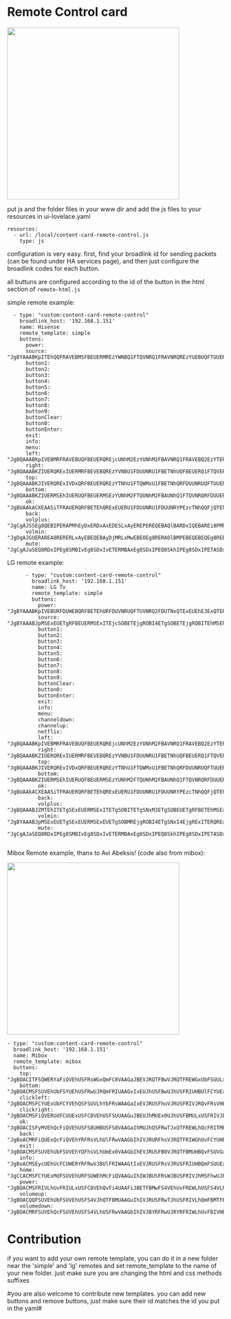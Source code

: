 # Remote Control card #

<img src="https://github.com/dimagoltsman/ha-custom-lovelace-cards/blob/master/remote-control/screenshot.png?raw=true" height="400">


put js and the folder files in your www dir and add the js files to your resources in ui-lovelace.yaml
```
resources:
  - url: /local/content-card-remote-control.js
    type: js
```

configuration is very easy. first, find your broadlink id for sending packets (can be found under HA services page),
and then just configure the broadlink codes for each button.

all buttuns are configured according to the id of the button in the html section of `remote-html.js`

simple remote example:
```
  - type: "custom:content-card-remote-control"
    broadlink_host: '192.168.1.151'
    name: Hisense
    remote_template: simple
    buttons:
      power:
      source: "JgBYAAABKpITEhQQFRAVEBMSFBEUERMREzYWNBQ1FTQVNRQ1FRAVNRQREzYUEBUQFTUUERQRFBAVNRQRFDUVNBUREzYTNhQ2EwAFTgABKUcVAAxWAAEpRxQADQU="
      button1:  
      button2:  
      button3:  
      button4:  
      button5:  
      button6:  
      button7:  
      button8:  
      button9:  
      buttonClear:
      button0:
      buttonEnter:
      exit:
      info:
      menu:
      left: "JgBQAAABKpIVEBMRFRAVEBUQFBEUERQREjcUNhM2EzYUNhM2FBAVNRQ1FRAVEBQ2EzYTERYPFRAVERM2EjcUEBUREzYUNRQ2FAAFTQABKUgUAA0FAAAAAAAAAAA="
      right: "JgBQAAABKZIUERQRExIUERMRFBEVEBQREzYVNBU1FDUUNRU1FBETNhUQFBEUERQ1FTQVERMSExEUNRU1FDUUERUQFDUUNhM2FAAFTgABKEgVAA0FAAAAAAAAAAA="
      top: "JgBQAAABKJIVERQRExIVDxQRFBEUERQREzYTNhU1FTQWMxU1FBETNhQRFDUUNRUQFTUUERMSFBAUNRURExIUNRQQFTUUNRM2FQAFTgABKEgVAA0FAAAAAAAAAAA="
      bottom: "JgBQAAABKZIUERMSEhIUERUQFBEUERMSEzYUNhM2FTQUNhM2FBAUNhQ1FTQVNRQRFDUUERUQExITEhQRFBAVNBURFDUVNBU1FAAFTQABKUgVAA0FAAAAAAAAAAA="
      ok: "JgBUAAkACXEAASiTFRAUERQRFBETEhQRExEUERU1FDUUNRU1FDUUNRYPEzcTNhQQFjQTEhU0Fg8UERQRFBEVNBQRFDYSEhQ1FTQVNRQABU4AASlIFAANBQAAAAA="
      back:
      volplus: "JgCgAJSSEg8QEBIPERAPMhEyDxERDxAxEDESLxAyEREPEREQEBAQlBARDxIQEBAREi8PMhEvEhAQMRExDzIREBARDhISDhAyEBEQEQ8REi8RAAdclJMRDxAREREPEREwEi8SEBARDzIQMhAwDzESEBARERAQEBKSEg8QEBAREREPMREyDjESDhIwETESLxEQEBEREBAQETAPERERERAQMRAADQUAAAAAAAAAAA=="
      volmin: "JgDgAJGUERAREA8RERERLxAyEBEQEBAyDjMRLxMwEBEOEg8RERAOlBMPEBEQEBEQEg8REBAQETIQMBEyEDAQEBIvEjEQMBIPDxIPEhEPETASAAdclJMSDhAREBEPEw8xEi8QERARDzEPMxEwETEQEBEREBASDhGTEg8RDxASEBEOERAQERARMBIwEi8RMhAQETEOMhExEBAREBARDxIPMhEAB1yWkRAQERAQERAREDESLxEREBARMBAxEDERMBEQEREOExAQEZIQERAQEhAQEQ0TEBEQEBExEDEQMBIwERARAA0FAAAAAAAAAAA="
      mute: "JgCgAJaSEQ8RDxIPEg8SMBIvEg8SDxIvETERMBAxEg8SDxIPEQ8SkhIPEg8SDxIPETASDxIPERARLxIwEi8SDxIPEjARMBIwERASDREQEjASAAdhlJMSDxEQERARDxIvEjASDxEPETESMBEwEjARDxAQEg8SDxKSEg8REBEPEg8SMBEQEQ8REBIwEi8SLxIPEg8SLxIwEi8SDxEQEg8RMBEADQUAAAAAAAAAAA=="

```


LG remote example:
```
      - type: "custom:content-card-remote-control"
        broadlink_host: '192.168.1.151'
        name: LG Tv
        remote_template: simple
        buttons:
          power: "JgBYAAABKpIVEBURFDUWEBQRFBETEhURFDUVNRUQFTUVNRQ2FDUTNxQTExEUEhE3ExQTERMSFRITNRU1FDYUEhI3FDUVNRM3FQAFMwABKEoWAAxMAAEqSBUADQU="
          source: "JgBYAAABJpMSExEUETgRFBEUERMSExITEjcSOBETEjgROBI4ETgSOBETEjgROBITEhMSEhM3ETgTNxITERMSOBE4EjgRExITEQAFGwABJkoSAAxGAAElSxIADQU="
          button1:  
          button2:  
          button3:  
          button4:  
          button5:  
          button6:  
          button7:  
          button8:  
          button9:  
          buttonClear:
          button0:
          buttonEnter:
          exit:
          info:
          menu:
          channeldown:
          channelup:
          netflix:
          left: "JgBQAAABKpIVEBMRFRAVEBUQFBEUERQREjcUNhM2EzYUNhM2FBAVNRQ1FRAVEBQ2EzYTERYPFRAVERM2EjcUEBUREzYUNRQ2FAAFTQABKUgUAA0FAAAAAAAAAAA="
          right: "JgBQAAABKZIUERQRExIUERMRFBEVEBQREzYVNBU1FDUUNRU1FBETNhUQFBEUERQ1FTQVERMSExEUNRU1FDUUERUQFDUUNhM2FAAFTgABKEgVAA0FAAAAAAAAAAA="
          top: "JgBQAAABKJIVERQRExIVDxQRFBEUERQREzYTNhU1FTQWMxU1FBETNhQRFDUUNRUQFTUUERMSFBAUNRURExIUNRQQFTUUNRM2FQAFTgABKEgVAA0FAAAAAAAAAAA="
          bottom: "JgBQAAABKZIUERMSEhIUERUQFBEUERMSEzYUNhM2FTQUNhM2FBAUNhQ1FTQVNRQRFDUUERUQExITEhQRFBAVNBURFDUVNBU1FAAFTQABKUgVAA0FAAAAAAAAAAA="
          ok: "JgBUAAkACXEAASiTFRAUERQRFBETEhQRExEUERU1FDUUNRU1FDUUNRYPEzcTNhQQFjQTEhU0Fg8UERQRFBEVNBQRFDYSEhQ1FTQVNRQABU4AASlIFAANBQAAAAA="
          back:
          volplus: "JgBQAAABJZMTEhITETgSExEUERMSExITETgSOBITETgSNxM3ETgSOBEUETgRFBETEhMSExEUERMTNxISEzcROBM3ETgSOBI3EwAFGQABJkoSAA0FAAAAAAAAAAA="
          volmin: "JgBYAAABJpMSExEUETgSExEUERMSExEUETgSOBMREjgROBI4ETgSNxI4EjgRExITERQRExITEhMRFBETEjgROBI4ETgSOBE4EQAFGwABJkoSAAxFAAEmShIADQU="
          mute: "JgCgAJaSEQ8RDxIPEg8SMBIvEg8SDxIvETERMBAxEg8SDxIPEQ8SkhIPEg8SDxIPETASDxIPERARLxIwEi8SDxIPEjARMBIwERASDREQEjASAAdhlJMSDxEQERARDxIvEjASDxEPETESMBEwEjARDxAQEg8SDxKSEg8REBEPEg8SMBEQEQ8REBIwEi8SLxIPEg8SLxIwEi8SDxEQEg8RMBEADQUAAAAAAAAAAA=="
      
```


Mibox Remote example, thanx to Avi Abeksis! (code also from mibox):

<img src="https://github.com/dimagoltsman/ha-custom-lovelace-cards/blob/master/remote-control/content-card-remote-control/mibox/remote-back.png?raw=true" height="400">

```
- type: "custom:content-card-remote-control"
  broadlink_host: '192.168.1.151'
  name: Mibox
  remote_template: mibox
  buttons:
    top: "JgBOACITFSQWERYaFiQVEhUSFRsWGxQmFC8VAAGaJBEVJRQTFBwVJRQTFREWGxUbFSUULxQAAZ0iERYkFBMVGxYkFRIUExUbFRwVJRUvFAANBQAAAAAAAAAAAAA="
    bottom: "JgBOACMSFSUVEhUbFSYUEhUSFRwUJRQmFRIUAAGvIxEUJhUSFBwUJhUSFRIUHBUlFCYUExUAAa0jEhQlFRIWGxUkFhEWERYaFSUVJRUSFQANBQAAAAAAAAAAAAA="
    clickleft: "JgBOACMSFCYUExUbFCYVEhQSFSUVLhYbFRsWAAGaIxEVJRUSFhoVJRUSFRIVJRQvFRsVHBQAAZwjERUlFhAWGxYkFRIVERUmFC8VGxUcEwANBQAAAAAAAAAAAAA="
    clickright: "JgBOACMSFiQVERUdFCUUExUSFC8VEhUSFSUUAAGuJBEUJhMUEx0UJhUSFBMULxUSFRIVJBUAAa8iEhUkFRIWGxUkFhEWERUuFhEVEhUlFAANBQAAAAAAAAAAAAA="
    ok: "JgBOACISFyMVEhQcFiQVEhUSFS8UHBUSFS8VAAGaIhMUJhQSFRwTJxQTFREWLhQcFRITMBUAAZsiEhUlFBMTHRUlFRIVEhQvFRsWERUuFwANBQAAAAAAAAAAAAA="
    back: "JgBoACMRFiQUExQcFiQVEhYRFRsVLhUlFRwVAAGbIhIVJRURFhsVJRQTFRIWGhUvFCYUHBUAAZokERUlFRIUHBUlFBMUEhUcFC8VJRUbFQABmyMRFSUVEhQcFiQVEhUSFRsWLRUlFhsUAA0F"
    exit: "JgBOACMSFSUVEhUbFSUVEhYQFhsVLhUmEx0VAAGbIhEVJRUSFB0VJRQTFBMUHBQvFSUVGxYAAZojEhMmFRIVHBQlFRIVEhUbFDAVJRcZFAANBQAAAAAAAAAAAAA="
    info: "JgBoACMSEycUEhUcFCUWERYRFRwVJBUlFRIWAAGtIxEVJRUSFRsVJRUSFRIUHBQmFSUUExUAAa4hExUlFRIVGxQmFBMTFBMdFCYUJhQTFAABriMSEycUEhQdEycVERQTFRwVJBYkFhEVAA0F"
    home: "JgCCACMSFCYUExMdFSUVEhURFSUWEhMcFiQVAAGuIhIWJBUSFRsWJBUSFRIVJhMSFhwUJRUAAa4hFBQlFxAWGxQlFBMUExQmFRIUHBQmFQABrSQRFCYUExQcFCYUExQTFCUWERUcFSQWAAGuIxAWJBYRFRwVJBYRFRIWJBQTFRwTJxQADQUAAAAAAAA="
    power: "JgBOACMSFRIVLhUvFRIULxUSFC8VEhQvFi4UAAFiJBETFBMwFS4VEhUvFREWLhUSFS4VLhYAAWEjEhURFS8ULxUSFS4VEhUuFRIVLxUuFQANBQAAAAAAAAAAAAA="
    volumeup: "JgBOACQQFSUVEhUbFSUVEhUSFS4VJhQTFBMUAAGuIhIVJRUSFRwTJhUSFRIVLhQmFBMTFBUAAa0jEhUlFRIUHBUlFBMUExQvFSUVEhURFQANBQAAAAAAAAAAAAA="
    volumedown: "JgBOACMRFSUVEhQcFSUVEhUSFS4VLhUSFRwVAAGbIhIVJBYRFRwUJRYRFRIWLhUvFBIVHBQAAZskERQmFBMUHBYkFRIUEhUvFC8VEhQcFQANBQAAAAAAAAAAAAA="
```



# Contribution
if you want to add your own remote template, you can do it in a new folder near the 'simple' and 'lg' remotes and
set remote_template to the name of your new folder. 
just make sure you are changing the html and css methods suffixes

#you are also welcome to contribute new templates. you can add new buttons and remove buttons, just make sure their id matches the id you put in the yaml#
